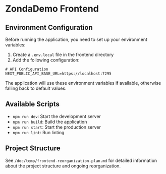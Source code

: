 # ZondaDemo Frontend

## Environment Configuration

Before running the application, you need to set up your environment variables:

1. Create a `.env.local` file in the frontend directory
2. Add the following configuration:
```env
# API Configuration
NEXT_PUBLIC_API_BASE_URL=https://localhost:7295
```

The application will use these environment variables if available, otherwise falling back to default values.

## Available Scripts

- `npm run dev`: Start the development server
- `npm run build`: Build the application
- `npm run start`: Start the production server
- `npm run lint`: Run linting

## Project Structure

See `/doc/temp/frontend-reorganization-plan.md` for detailed information about the project structure and ongoing reorganization. 